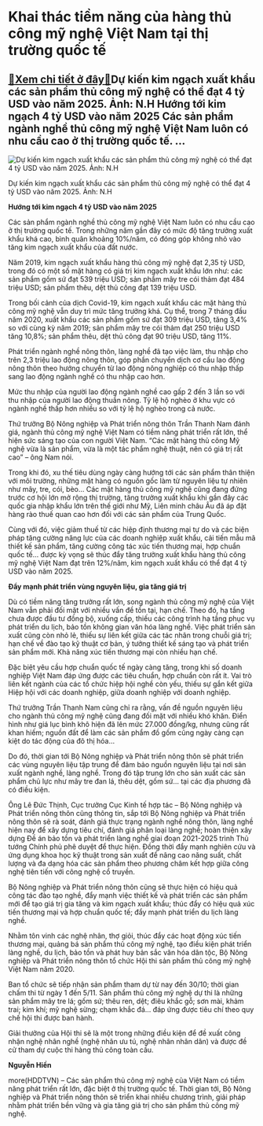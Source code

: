 Khai thác tiềm năng của hàng thủ công mỹ nghệ Việt Nam tại thị trường quốc tế
=============================================================================

[:gift:Xem chi tiết ở đây:gift:](https://hddtvn.com/khai-thac-tiem-nang-cua-hang-thu-cong-my-nghe-viet-nam-tai-thi-truong-quoc-te/)Dự kiến kim ngạch xuất khẩu các sản phẩm thủ công mỹ nghệ có thể đạt 4 tỷ USD vào năm 2025. Ảnh: N.H Hướng tới kim ngạch 4 tỷ USD vào năm 2025 Các sản phẩm ngành nghề thủ công mỹ nghệ Việt Nam luôn có nhu cầu cao ở thị trường quốc tế. …
--------------------------------------------------------------------------------------------------------------------------------------------------------------------------------------------------------------------------------------------





![Dự kiến kim ngạch xuất khẩu các sản phẩm thủ công mỹ nghệ có thể đạt 4 tỷ USD vào năm 2025. Ảnh: N.H](https://haiquanonline.com.vn/stores/news_dataimages/hiennt/102020/26/13/in_article/3552_IMG_7176.jpg?rt=20201026133554 "Dự kiến kim ngạch xuất khẩu các sản phẩm thủ công mỹ nghệ có thể đạt 4 tỷ USD vào năm 2025. Ảnh: N.H")


Dự kiến kim ngạch xuất khẩu các sản phẩm thủ công mỹ nghệ có thể đạt 4 tỷ USD vào năm 2025. Ảnh: N.H



**Hướng tới kim ngạch 4 tỷ USD vào năm 2025**


Các sản phẩm ngành nghề thủ công mỹ nghệ Việt Nam luôn có nhu cầu cao ở thị trường quốc tế. Trong những năm gần đây có mức độ tăng trưởng xuất khẩu khá cao, bình quân khoảng 10%/năm, có đóng góp không nhỏ vào tăng kim ngạch xuất khẩu của đất nước.


Năm 2019, kim ngạch xuất khẩu hàng thủ công mỹ nghệ đạt 2,35 tỷ USD, trong đó có một số mặt hàng có giá trị kim ngạch xuất khẩu lớn như: các sản phẩm gốm sứ đạt 539 triệu USD; sản phẩm mây tre cói thảm đạt 484 triệu USD; sản phẩm thêu, dệt thủ công đạt 139 triệu USD.


Trong bối cảnh của dịch Covid-19, kim ngạch xuất khẩu các mặt hàng thủ công mỹ nghệ vẫn duy trì mức tăng trưởng khá. Cụ thể, trong 7 tháng đầu năm 2020, xuất khẩu các sản phẩm gốm sứ đạt 309 triệu USD, tăng 3,4% so với cùng kỳ năm 2019; sản phẩm mây tre cói thảm đạt 250 triệu USD tăng 10,8%; sản phẩm thêu, dệt thủ công đạt 90 triệu USD, tăng 11%.


Phát triển ngành nghề nông thôn, làng nghề đã tạo việc làm, thu nhập cho trên 2,3 triệu lao động nông thôn, góp phần chuyển dịch cơ cấu lao động nông thôn theo hướng chuyển từ lao động nông nghiệp có thu nhập thấp sang lao động ngành nghề có thu nhập cao hơn.


Mức thu nhập của người lao động ngành nghề cao gấp 2 đến 3 lần so với thu nhập của người lao động thuần nông. Tỷ lệ hộ nghèo ở khu vực có ngành nghề thấp hơn nhiều so với tỷ lệ hộ nghèo trong cả nước.


Thứ trưởng Bộ Nông nghiệp và Phát triển nông thôn Trần Thanh Nam đánh giá, ngành thủ công mỹ nghệ Việt Nam có tiềm năng phát triển rất lớn, thể hiện sức sáng tạo của con người Việt Nam. “Các mặt hàng thủ công Mỹ nghệ vừa là sản phẩm, vừa là một tác phẩm nghệ thuật, nên có giá trị rất cao” – ông Nam nói.


Trong khi đó, xu thế tiêu dùng ngày càng hướng tới các sản phẩm thân thiện với môi trường, những mặt hàng có nguồn gốc làm từ nguyên liệu tự nhiên như mây, tre, cói, bèo… Các mặt hàng thủ công mỹ nghệ cũng đang đứng trước cơ hội lớn mở rộng thị trường, tăng trưởng xuất khẩu khi gần đây các quốc gia nhập khẩu lớn trên thế giới như Mỹ, Liên minh châu Âu đã áp đặt hàng rào thuế quan cao hơn đối với các sản phẩm của Trung Quốc.


Cùng với đó, việc giảm thuế từ các hiệp định thương mại tự do và các biện pháp tăng cường năng lực của các doanh nghiệp xuất khẩu, cải tiến mẫu mã thiết kế sản phẩm, tăng cường công tác xúc tiến thương mại, hợp chuẩn quốc tế… được kỳ vọng sẽ thúc đẩy tăng trưởng xuất khẩu hàng thủ công mỹ nghệ Việt Nam đạt trên 12%/năm, kim ngạch xuất khẩu có thể đạt 4 tỷ USD vào năm 2025.


**Đẩy mạnh phát triển vùng nguyên liệu, gia tăng giá trị**


Dù có tiềm năng tăng trưởng rất lớn, song ngành thủ công mỹ nghệ của Việt Nam vẫn phải đối mặt với nhiều vấn đề tồn tại, hạn chế. Theo đó, hạ tầng chưa được đầu tư đồng bộ, xuống cấp, thiếu các công trình hạ tầng phục vụ phát triển du lịch, bảo tồn không gian văn hóa làng nghề. Việc phát triển sản xuất cũng còn nhỏ lẻ, thiếu sự liên kết giữa các tác nhân trong chuỗi giá trị; hạn chế về đào tạo kỹ thuật cơ bản, ý tưởng thiết kế sáng tạo và phát triển sản phẩm mới. Khả năng xúc tiến thương mại còn nhiều hạn chế.


Đặc biệt yêu cầu hợp chuẩn quốc tế ngày càng tăng, trong khi số doanh nghiệp Việt Nam đáp ứng được các tiêu chuẩn, hợp chuẩn còn rất ít. Vai trò liên kết ngành của các tổ chức hiệp hội nghề còn yếu, thiếu sự gắn kết giữa Hiệp hội với các doanh nghiệp, giữa doanh nghiệp với doanh nghiệp.


Thứ trưởng Trần Thanh Nam cũng chỉ ra rằng, vấn đề nguồn nguyên liệu cho ngành thủ công mỹ nghệ cũng đang đối mặt với nhiều khó khăn. Điển hình như giá lục bình khô hiện đã lên mức 27.000 đồng/kg, nhưng cũng rất khan hiếm; nguồn đất để làm các sản phẩm đồ gốm cũng ngày càng cạn kiệt do tác động của đô thị hóa…


Do đó, thời gian tới Bộ Nông nghiệp và Phát triển nông thôn sẽ phát triển các vùng nguyên liệu tập trung để đảm bảo nguồn nguyên liệu tại nơi sản xuất ngành nghề, làng nghề. Trong đó tập trung lớn cho sản xuất các sản phẩm chủ lực như mây tre đan lá, thêu dệt, gốm sứ… tại các địa phương đã có điều kiện.


Ông Lê Đức Thịnh, Cục trưởng Cục Kinh tế hợp tác – Bộ Nông nghiệp và Phát triển nông thôn cũng thông tin, sắp tới Bộ Nông nghiệp và Phát triển nông thôn sẽ rà soát, đánh giá thực trạng ngành nghề nông thôn, làng nghề hiện nay để xây dựng tiêu chí, đánh giá phân loại làng nghề; hoàn thiện xây dựng Đề án bảo tồn và phát triển làng nghề giai đoạn 2021-2025 trình Thủ tướng Chính phủ phê duyệt để thực hiện. Đồng thời đẩy mạnh nghiên cứu và ứng dụng khoa học kỹ thuật trong sản xuất để nâng cao năng suất, chất lượng và đa dạng hóa các sản phẩm theo phương châm kết hợp giữa công nghệ tiên tiến với công nghệ cổ truyền.


Bộ Nông nghiệp và Phát triển nông thôn cũng sẽ thực hiện có hiệu quả công tác đào tạo nghề, đẩy mạnh việc thiết kế và phát triển các sản phẩm mới để tạo giá trị gia tăng và kim ngạch xuất khẩu; thúc đẩy có hiệu quả xúc tiến thương mại và hợp chuẩn quốc tế; đẩy mạnh phát triển du lịch làng nghề.






Nhằm tôn vinh các nghệ nhân, thợ giỏi, thúc đẩy các hoạt động xúc tiến thương mại, quảng bá sản phẩm thủ công mỹ nghệ, tạo điều kiện phát triển làng nghề, du lịch, bảo tồn và phát huy bản sắc văn hóa dân tộc, Bộ Nông nghiệp và Phát triển nông thôn tổ chức Hội thi sản phẩm thủ công mỹ nghệ Việt Nam năm 2020.


Ban tổ chức sẽ tiếp nhận sản phẩm tham dự từ nay đến 30/10; thời gian chấm thi từ ngày 1 đến 5/11. Sản phẩm thủ công mỹ nghệ dự thi là những sản phẩm mây tre lá; gốm sứ; thêu ren, dệt; điêu khắc gỗ; sơn mài, khảm trai; kim khí; mỹ nghệ sừng; chạm khắc đá… đáp ứng được tiêu chí theo quy chế hội thi được ban hành.


Giải thưởng của Hội thi sẽ là một trong những điều kiện để đề xuất công nhận nghệ nhân nghề (nghệ nhân ưu tú, nghệ nhân nhân dân) và được đề cử tham dự cuộc thi hàng thủ công toàn cầu.







**Nguyễn Hiền**



more(HDDTVN) – Các sản phẩm thủ công mỹ nghệ của Việt Nam có tiềm năng phát triển rất lớn, đặc biệt ở thị trường quốc tế. Thời gian tới, Bộ Nông nghiệp và Phát triển nông thôn sẽ triển khai nhiều chương trình, giải pháp nhằm phát triển bền vững và gia tăng giá trị cho sản phẩm thủ công mỹ nghệ.

